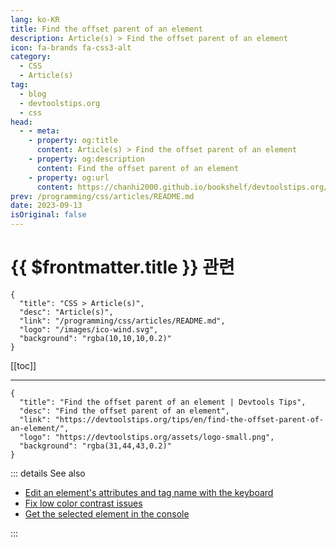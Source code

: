 ```yaml
---
lang: ko-KR
title: Find the offset parent of an element
description: Article(s) > Find the offset parent of an element
icon: fa-brands fa-css3-alt
category: 
  - CSS
  - Article(s)
tag: 
  - blog
  - devtoolstips.org
  - css
head:  
  - - meta:
    - property: og:title
      content: Article(s) > Find the offset parent of an element
    - property: og:description
      content: Find the offset parent of an element
    - property: og:url
      content: https://chanhi2000.github.io/bookshelf/devtoolstips.org/find-the-offset-parent-of-an-element.html
prev: /programming/css/articles/README.md
date: 2023-09-13
isOriginal: false
---
```


# {{ $frontmatter.title }} 관련

```component VPCard
{
  "title": "CSS > Article(s)",
  "desc": "Article(s)",
  "link": "/programming/css/articles/README.md",
  "logo": "/images/ico-wind.svg",
  "background": "rgba(10,10,10,0.2)"
}
```

[[toc]]

---

```component VPCard
{
  "title": "Find the offset parent of an element | Devtools Tips",
  "desc": "Find the offset parent of an element",
  "link": "https://devtoolstips.org/tips/en/find-the-offset-parent-of-an-element/",
  "logo": "https://devtoolstips.org/assets/logo-small.png",
  "background": "rgba(31,44,43,0.2)"
}
```

<!-- TODO:  작성 -->

::: details See also

- [Edit an element's attributes and tag name with the keyboard](https://devtoolstips.org/tips/en/edit-elements-with-the-keyboard) <!-- TODO: add VPCard -->
- [Fix low color contrast issues](https://devtoolstips.org/tips/en/fix-color-contrast-issues) <!-- TODO: add VPCard -->
- [Get the selected element in the console](https://devtoolstips.org/tips/en/get-current-element-in-console) <!-- TODO: add VPCard -->

:::
